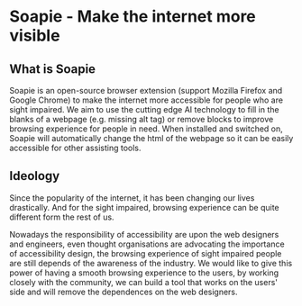 # Soapie - Make the internet more visible

## What is Soapie

Soapie is an open-source browser extension (support Mozilla Firefox and Google Chrome) to make the internet more accessible for people who are sight impaired. We aim to use the cutting edge AI technology to fill in the blanks of a webpage (e.g. missing alt tag) or remove blocks to improve browsing experience for people in need. When installed and switched on, Soapie will automatically change the html of the webpage so it can be easily accessible for other assisting tools.

## Ideology

Since the popularity of the internet, it has been changing our lives drastically. And for the sight impaired, browsing experience can be quite different form the rest of us.

Nowadays the responsibility of accessibility are upon the web designers and engineers, even thought organisations are advocating the importance of accessibility design, the browsing experience of sight impaired people are still depends of the awareness of the industry. We would like to give this power of having a smooth browsing experience to the users, by working closely with the community, we can build a tool that works on the users' side and will remove the dependences on the web designers.

